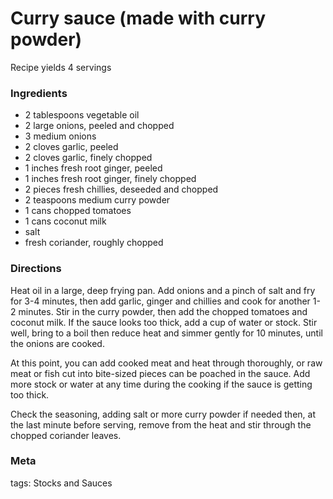 # Curry sauce (made with curry powder)

Recipe yields 4 servings 

### Ingredients
 * 2 tablespoons vegetable oil
 * 2 large onions, peeled and chopped
 * 3 medium onions
 * 2 cloves garlic, peeled
 * 2 cloves garlic, finely chopped
 * 1 inches fresh root ginger, peeled
 * 1 inches fresh root ginger, finely chopped
 * 2 pieces fresh chillies, deseeded and chopped
 * 2 teaspoons medium curry powder
 * 1 cans chopped tomatoes
 * 1 cans coconut milk
 * salt
 * fresh coriander, roughly chopped

### Directions

Heat oil in a large, deep frying pan.  Add onions and a pinch of salt and fry for 3-4 minutes, then add garlic, ginger and chillies and cook for another 1-2 minutes.  Stir in the curry powder, then add the chopped tomatoes and coconut milk.  If the sauce looks too thick, add a cup of water or stock.  Stir well, bring to a boil then reduce heat and simmer gently for 10 minutes, until the onions are cooked.

At this point, you can add cooked meat and heat through thoroughly, or raw meat or fish cut into bite-sized pieces can be poached in the sauce.  Add more stock or water at any time during the cooking if the sauce is getting too thick.

Check the seasoning, adding salt or more curry powder if needed then, at the last minute before serving, remove from the heat and stir through the chopped coriander leaves.

### Meta

tags: Stocks and Sauces

